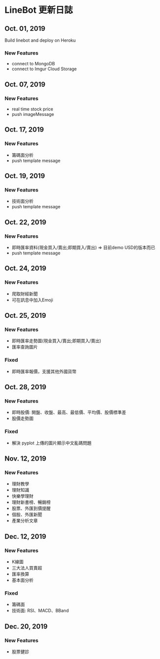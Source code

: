 # LineBot 更新日誌
## Oct. 01, 2019
Build linebot and deploy on Heroku
### New Features
* connect to MongoDB
* connect to Imgur Cloud Storage
## Oct. 07, 2019
### New Features
* real time stock price
* push imageMessage

## Oct. 17, 2019
### New Features
* 籌碼面分析
* push template message

## Oct. 19, 2019
### New Features
* 技術面分析
* push template message

## Oct. 22, 2019
### New Features
* 即時匯率資料(現金買入/賣出;即期買入/賣出) => 目前demo USD的版本而已
* push template message

## Oct. 24, 2019
### New Features
* 爬取財經新聞
* 可在訊息中加入Emoji

## Oct. 25, 2019
### New Features
* 即時匯率走勢圖(現金買入/賣出;即期買入/賣出)
* 匯率查詢圖片
### Fixed
* 即時匯率報價，支援其他外國貨幣

## Oct. 28, 2019
### New Features
* 即時股價: 開盤、收盤、最高、最低價、平均價、股價標準差
* 股價走勢圖
### Fixed
* 解決 pyplot 上傳的圖片顯示中文亂碼問題
## Nov. 12, 2019
### New Features
* 理財教學
* 理財知識
* 快樂學理財
* 理財新書榜、暢銷榜
* 股票、外匯到價提醒
* 個股、外匯新聞
* 產業分析文章

## Dec. 12, 2019
### New Features
* K線圖
* 三大法人買賣超
* 匯率換算
* 基本面分析
### Fixed
* 籌碼面
* 技術面: RSI、MACD、BBand

## Dec. 20, 2019
### New Features
* 股票健診



